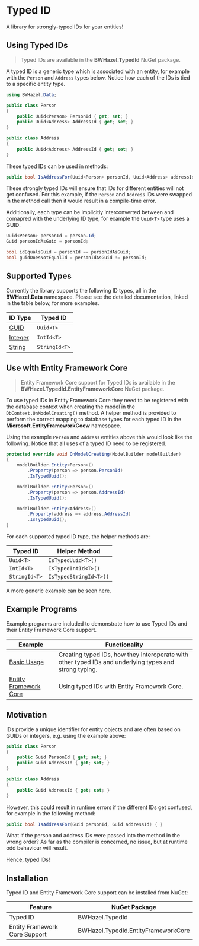 # Typed ID

A library for strongly-typed IDs for your entities!

## Using Typed IDs

> Typed IDs are available in the **BWHazel.TypedId** NuGet package.

A typed ID is a generic type which is associated with an entity, for example with the `Person` and `Address` types below.  Notice how each of the IDs is tied to a specific entity type.

```csharp
using BWHazel.Data;

public class Person
{
    public Uuid<Person> PersonId { get; set; }
    public Uuid<Address> AddressId { get; set; }
}

public class Address
{
    public Uuid<Address> AddressId { get; set; }
}
```

These typed IDs can be used in methods:

```csharp
public bool IsAddressFor(Uuid<Person> personId, Uuid<Address> addressId) { }
```

These strongly typed IDs will ensure that IDs for different entities will not get confused.  For this example, if the `Person` and `Address` IDs were swapped in the method call then it would result in a compile-time error.

Additionally, each type can be implicitly interconverted between and comapred with the underlying ID type, for example the `Uuid<T>` type uses a GUID:

```csharp
Uuid<Person> personId = person.Id;
Guid personIdAsGuid = personId;

bool idEqualsGuid = personId == personIdAsGuid;
bool guidDoesNotEqualId = personIdAsGuid != personId;
```

## Supported Types

Currently the library supports the following ID types, all in the **BWHazel.Data** namespace.  Please see the detailed documentation, linked in the table below, for more examples.

| ID Type | Typed ID |
|-|-|
| [GUID](docs/uuid.md) | `Uuid<T>` |
| [Integer](docs/intid.md) | `IntId<T>` |
| [String](docs/stringid.md) | `StringId<T>` |

## Use with Entity Framework Core

> Entity Framework Core support for Typed IDs is available in the **BWHazel.TypedId.EntityFrameworkCore** NuGet package.

To use typed IDs in Entity Framework Core they need to be registered with the database context when creating the model in the `DbContext.OnModelCreating()` method.  A helper method is provided to perform the correct mapping to database types for each typed ID in the **Microsoft.EntityFrameworkCoew** namespace.

Using the example `Person` and `Address` entities above this would look like the following.  Notice that all uses of a typed ID need to be registered.

```csharp
protected override void OnModelCreating(ModelBuilder modelBuilder)
{
    modelBuilder.Entity<Person>()
        .Property(person => person.PersonId)
        .IsTypedUuid();

    modelBuilder.Entity<Person>()
        .Property(person => person.AddressId)
        .IsTypedUuid();

    modelBuilder.Entity<Address>()
        .Property(address => address.AddressId)
        .IsTypedUuid();
}
```

For each supported typed ID type, the helper methods are:

| Typed ID | Helper Method |
|-|-|
| `Uuid<T>` | `IsTypedUuid<T>()` |
| `IntId<T>` | `IsTypedIntId<T>()` |
| `StringId<T>` | `IsTypedStringId<T>()` |

A more generic example can be seen [here](docs/ef-core.md).

## Example Programs

Example programs are included to demonstrate how to use Typed IDs and their Entity Framework Core support.

| Example | Functionality |
|-|-|
| [Basic Usage](examples/BWHazel.Data.TypedId.Examples.BasicUsage/README.md) | Creating typed IDs, how they interoperate with other typed IDs and underlying types and strong typing. |
| [Entity Framework Core](examples/BWHazel.Data.TypedId.Examples.EFCore/README.md) | Using typed IDs with Entity Framework Core. |

## Motivation

IDs provide a unique identifier for entity objects and are often based on GUIDs or integers, e.g. using the example above:

```csharp
public class Person
{
    public Guid PersonId { get; set; }
    public Guid AddressId { get; set; }
}

public class Address
{
    public Guid AddressId { get; set; }
}
```

However, this could result in runtime errors if the different IDs get confused, for example in the following method:

```csharp
public bool IsAddressFor(Guid personId, Guid addressId) { }
```

What if the person and address IDs were passed into the method in the wrong order?  As far as the compiler is concerned, no issue, but at runtime odd behaviour will result.

Hence, typed IDs!

## Installation

Typed ID and Entity Framework Core support can be installed from NuGet:

| Feature | NuGet Package |
|-|-|
| Typed ID | BWHazel.TypedId |
| Entity Framework Core Support | BWHazel.TypedId.EntityFrameworkCore |